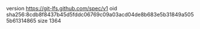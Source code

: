 version https://git-lfs.github.com/spec/v1
oid sha256:8cdb8f8437b45d5fddc06769c09a03acd04de8b683e5b31849a5055b61314865
size 1364
